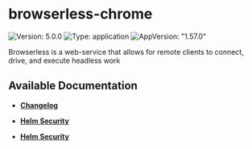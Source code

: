 # browserless-chrome

![Version: 5.0.0](https://img.shields.io/badge/Version-5.0.0-informational?style=flat-square) ![Type: application](https://img.shields.io/badge/Type-application-informational?style=flat-square) ![AppVersion: "1.57.0"](https://img.shields.io/badge/AppVersion-"1.57.0"-informational?style=flat-square)

Browserless is a web-service that allows for remote clients to connect, drive, and execute headless work

## Available Documentation

- [**Changelog**](CHANGELOG)

- [**Helm Security**](container-security)

- [**Helm Security**](helm-security)


